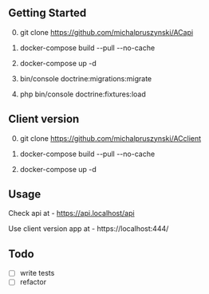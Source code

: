 ## Getting Started

0. git clone https://github.com/michalpruszynski/ACapi

1. docker-compose build --pull --no-cache

2. docker-compose up -d

3. bin/console doctrine:migrations:migrate

4. php bin/console doctrine:fixtures:load
  

## Client version

0. git clone https://github.com/michalpruszynski/ACclient

1. docker-compose build --pull --no-cache

2. docker-compose up -d
  

## Usage
Check api at - https://api.localhost/api

Use client version app at - https://localhost:444/

## Todo
 - [ ] write tests
 - [ ] refactor
